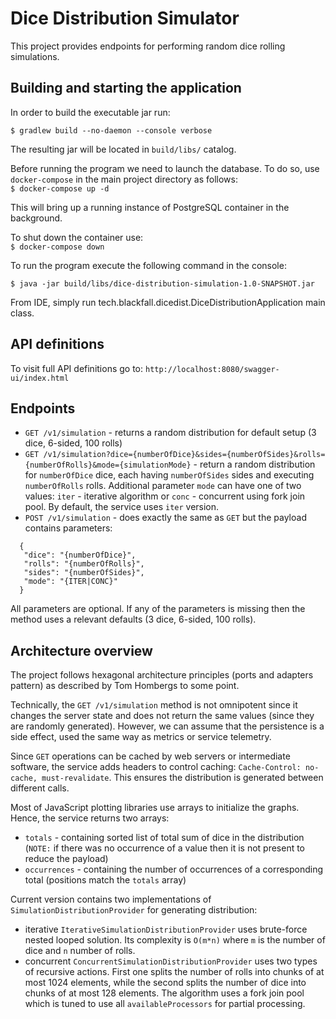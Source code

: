 # Dice Distribution Simulator
This project provides endpoints for performing random dice rolling simulations.

## Building and starting the application
In order to build the executable jar run:

```$ gradlew build --no-daemon --console verbose```

The resulting jar will be located in ```build/libs/``` catalog.

Before running the program we need to launch the database. To do so, use `docker-compose` in the main project directory as follows: \
```$ docker-compose up -d```

This will bring up a running instance of PostgreSQL container in the background.

To shut down the container use: \
```$ docker-compose down```

To run the program execute the following command in the console:

```$ java -jar build/libs/dice-distribution-simulation-1.0-SNAPSHOT.jar```

From IDE, simply run tech.blackfall.dicedist.DiceDistributionApplication main class.

## API definitions
To visit full API definitions go to: `http://localhost:8080/swagger-ui/index.html`

## Endpoints
* `GET /v1/simulation` - returns a random distribution for default setup (3 dice, 6-sided, 100 rolls)
* `GET /v1/simulation?dice={numberOfDice}&sides={numberOfSides}&rolls={numberOfRolls}&mode={simulationMode}` - return a random distribution for `numberOfDice` dice, each having `numberOfSides` sides and executing `numberOfRolls` rolls. Additional parameter `mode` can have one of two values: `iter` - iterative algorithm or `conc` - concurrent using fork join pool. By default, the service uses `iter` version.
* `POST /v1/simulation` - does exactly the same as `GET` but the payload contains parameters:
```
  {
   "dice": "{numberOfDice}",
   "rolls": "{numberOfRolls}",
   "sides": "{numberOfSides}",
   "mode": "{ITER|CONC}"
  }
```

All parameters are optional. If any of the parameters is missing then the method uses a relevant defaults (3 dice, 6-sided, 100 rolls).

## Architecture overview
The project follows hexagonal architecture principles (ports and adapters pattern) as described by Tom Hombergs to some point.

Technically, the `GET /v1/simulation` method is not omnipotent since it changes the server state and does not return the same values (since they are randomly generated). However, we can assume that the persistence is a side effect, used the same way as metrics or service telemetry.


Since `GET` operations can be cached by web servers or intermediate software, the service adds headers to control caching: `Cache-Control: no-cache, must-revalidate`. This ensures the distribution is generated between different calls.  

Most of JavaScript plotting libraries use arrays to initialize the graphs. Hence, the service returns two arrays:
* `totals` - containing sorted list of total sum of dice in the distribution (`NOTE:` if there was no occurrence of a value then it is not present to reduce the payload)
* `occurrences` - containing the number of occurrences of a corresponding total (positions match the `totals` array)

Current version contains two implementations of `SimulationDistributionProvider` for generating distribution:
* iterative `IterativeSimulationDistributionProvider` uses brute-force nested looped solution. Its complexity is `O(m*n)` where `m` is the number of dice and `n` number of rolls.
* concurrent `ConcurrentSimulationDistributionProvider` uses two types of recursive actions. First one splits the number of rolls into chunks of at most 1024 elements, while the second splits the number of dice into chunks of at most 128 elements. The algorithm uses a fork join pool which is tuned to use all `availableProcessors` for partial processing.
